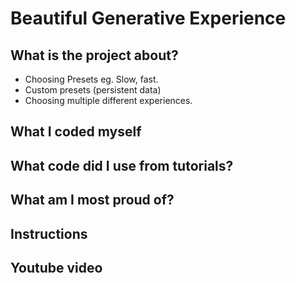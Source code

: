 # Beautiful Generative Experience

## What is the project about?
- Choosing Presets eg. Slow, fast.
- Custom presets (persistent data)
- Choosing multiple different experiences.

## What I coded myself


## What code did I use from tutorials?


## What am I most proud of?


## Instructions


## Youtube video


